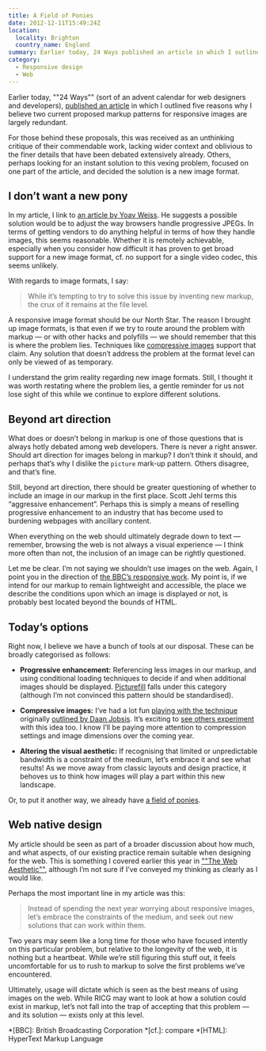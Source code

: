 ```yaml
---
title: A Field of Ponies
date: 2012-12-11T15:49:24Z
location:
  locality: Brighton
  country_name: England
summary: Earlier today, 24 Ways published an article in which I outlined five reasons why I believe two current proposed markup patterns for responsive images are largely redundant. Here I provide some follow-up, and hopefully clarification around the points I raised.
category:
  - Responsive design
  - Web
---
```

Earlier today, ""24 Ways"" (sort of an advent calendar for web designers and developers), [published an article][1] in which I outlined five reasons why I believe two current proposed markup patterns for responsive images are largely redundant.

For those behind these proposals, this was received as an unthinking critique of their commendable work, lacking wider context and oblivious to the finer details that have been debated extensively already. Others, perhaps looking for an instant solution to this vexing problem, focused on one part of the article, and decided the solution is a new image format.

## I don’t want a new pony

In my article, I link to [an article by Yoav Weiss][2]. He suggests a possible solution would be to adjust the way browsers handle progressive JPEGs. In terms of getting vendors to do anything helpful in terms of how they handle images, this seems reasonable. Whether it is remotely achievable, especially when you consider how difficult it has proven to get broad support for a new image format, cf. no support for a single video codec, this seems unlikely.

With regards to image formats, I say:

> While it’s tempting to try to solve this issue by inventing new markup, the crux of it remains at the file level.

A responsive image format should be our North Star. The reason I brought up image formats, is that even if we try to route around the problem with markup — or with other hacks and polyfills — we should remember that this is where the problem lies. Techniques like [compressive images][3] support that claim. Any solution that doesn’t address the problem at the format level can only be viewed of as temporary.

I understand the grim reality regarding new image formats. Still, I thought it was worth restating where the problem lies, a gentle reminder for us not lose sight of this while we continue to explore different solutions.

## Beyond art direction

What does or doesn’t belong in markup is one of those questions that is always hotly debated among web developers. There is never a right answer. Should art direction for images belong in markup? I don’t think it should, and perhaps that’s why I dislike the `picture` mark-up pattern. Others disagree, and that’s fine.

Still, beyond art direction, there should be greater questioning of whether to include an image in our markup in the first place. Scott Jehl terms this “aggressive enhancement”. Perhaps this is simply a means of reselling progressive enhancement to an industry that has become used to burdening webpages with ancillary content.

When everything on the web should ultimately degrade down to text — remember, browsing the web is not always a visual experience — I think more often than not, the inclusion of an image can be rightly questioned.

Let me be clear. I’m not saying we shouldn’t use images on the web. Again, I point you in the direction of [the BBC’s responsive work][4]. My point is, if we intend for our markup to remain lightweight and accessible, the place we describe the conditions upon which an image is displayed or not, is probably best located beyond the bounds of HTML.

## Today’s options

Right now, I believe we have a bunch of tools at our disposal. These can be broadly categorised as follows:

* **Progressive enhancement:** Referencing less images in our markup, and using conditional loading techniques to decide if and when additional images should be displayed. [Picturefill][5] falls under this category (although I’m not convinced this  pattern should be standardised).

* **Compressive images:** I’ve had a lot fun [playing with the technique][6] originally [outlined by Daan Jobsis][7]. It’s exciting to [see others experiment][8] with this idea too. I know I’ll be paying more attention to compression settings and image dimensions over the coming year.

* **Altering the visual aesthetic:** If recognising that limited or unpredictable bandwidth is a constraint of the medium, let’s embrace it and see what results! As we move away from classic layouts and design practice, it behoves us to think how images will play a part within this new landscape.

Or, to put it another way, we already have [a field of ponies][9].

## Web native design

My article should be seen as part of a broader discussion about how much, and what aspects, of our existing practice remain suitable when designing for the web. This is something I covered earlier this year in [""The Web Aesthetic""][10], although I’m not sure if I’ve conveyed my thinking as clearly as I would like.

Perhaps the most important line in my article was this:

> Instead of spending the next year worrying about responsive images, let’s embrace the constraints of the medium, and seek out new solutions that can work within them.

Two years may seem like a long time for those who have focused intently on this particular problem, but relative to the longevity of the web, it is nothing but a heartbeat. While we’re still figuring this stuff out, it feels uncomfortable for us to rush to markup to solve the first problems we’ve encountered.

Ultimately, usage will dictate which is seen as the best means of using images on the web. While RICG may want to look at how a solution could exist in markup, let’s not fall into the trap of accepting that this problem — and its solution — exists only at this level.

[1]: https://24ways.org/2012/responsive-images-what-we-thought-we-needed/
[2]: http://blog.yoav.ws/2012/05/Responsive-image-format
[3]: http://filamentgroup.com/lab/rwd_img_compression/
[4]: http://responsivenews.co.uk/post/18948466399/cutting-the-mustard
[5]: https://github.com/scottjehl/picturefill
[6]: /2012/12/causeway_coast
[7]: http://blog.netvlies.nl/design-interactie/retina-revolution/
[8]: http://nocturnalmonkey.com/writing/compressing-images
[9]: https://www.youtube.com/watch?v=wJbhxVepEoc
[10]: http://www.alistapart.com/articles/the-web-aesthetic/

*[BBC]: British Broadcasting Corporation
*[cf.]: compare
*[HTML]: HyperText Markup Language
